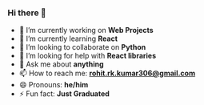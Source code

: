 ### Hi there 👋

- 🔭 I’m currently working on **Web Projects**
- 🌱 I’m currently learning **React**
- 👯 I’m looking to collaborate on **Python**
- 🤔 I’m looking for help with **React libraries**
- 💬 Ask me about **anything**
- 📫 How to reach me: **rohit.rk.kumar306@gmail.com**
- 😄 Pronouns: **he/him**
- ⚡ Fun fact: **Just Graduated**
